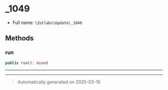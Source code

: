 
# _1049





* Full name: `\Zotlabs\Update\_1049`




## Methods


### run



```php
public run(): mixed
```












***


***
> Automatically generated on 2025-03-19
